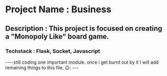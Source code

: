 # Project Name : Business
## Description : This project is focused on creating a "Monopoly Like" board game.
### Techstack : Flask, Socket, Javascript

----still coding one important module. once i get burnt out by it I will add remaining things to this file. 😉: ---

